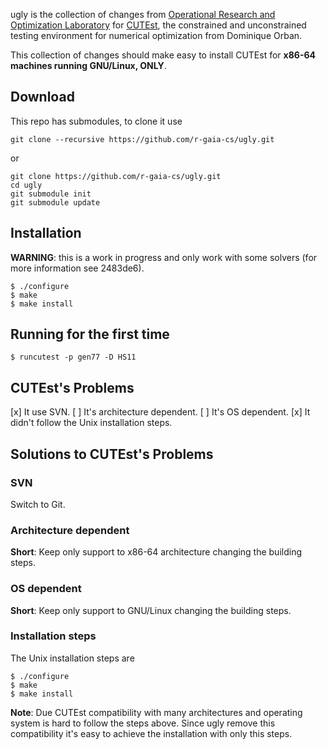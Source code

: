 ugly is the collection of changes from [Operational Research and Optimization
Laboratory](http://www.lpoo.ime.unicamp.br) for
[CUTEst](http://ccpforge.cse.rl.ac.uk/gf/project/cutest/wiki/), the constrained
and unconstrained testing environment for numerical optimization from Dominique
Orban.

This collection of changes should make easy to install CUTEst for **x86-64
machines running GNU/Linux, ONLY**.

## Download

This repo has submodules, to clone it use

~~~
git clone --recursive https://github.com/r-gaia-cs/ugly.git
~~~

or

~~~
git clone https://github.com/r-gaia-cs/ugly.git
cd ugly
git submodule init
git submodule update
~~~

## Installation

**WARNING**: this is a work in progress and only work with some solvers (for
more information see 2483de6).

~~~
$ ./configure
$ make
$ make install
~~~

## Running for the first time

~~~
$ runcutest -p gen77 -D HS11
~~~

## CUTEst's Problems

[x] It use SVN.
[ ] It's architecture dependent.
[ ] It's OS dependent.
[x] It didn't follow the Unix installation steps.

## Solutions to CUTEst's Problems

### SVN

Switch to Git.

### Architecture dependent

**Short**: Keep only support to x86-64 architecture changing the building steps.

### OS dependent

**Short**: Keep only support to GNU/Linux changing the building steps.

### Installation steps

The Unix installation steps are

~~~
$ ./configure
$ make
$ make install
~~~

**Note**: Due CUTEst compatibility with many architectures and operating system is hard to
follow the steps above. Since ugly remove this compatibility it's easy to
achieve the installation with only this steps.
